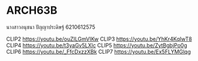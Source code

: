 # ARCH63B

นางสาวอนุชนา ปัญญาประดิษฐ์ 6210612575

CLIP2 <https://youtu.be/ouZILGmVIKw>
CLIP3 <https://youtu.be/YhKr4KqIwT8>
CLIP4 <https://youtu.be/t3yaGv5LXlc>
CLIP5 <https://youtu.be/ZytBgbjPo0g>
CLIP6 <https://youtu.be/_FfcDxzzXBk>
CLIP7 <https://youtu.be/Ex5FLYMGlqg>
